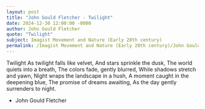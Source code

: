 ```yaml
---
layout: post
title: "John Gould Fletcher - Twilight"
date: 2024-12-30 12:00:00 -0000
author: John Gould Fletcher
quote: "Twilight"
subject: Imagist Movement and Nature (Early 20th century)
permalink: /Imagist Movement and Nature (Early 20th century)/John Gould Fletcher/John Gould Fletcher - Twilight
---
```


Twilight
As twilight falls like velvet,
And stars sprinkle the dusk,
The world quiets into a breath,
The colors fade, gently blurred,
While shadows stretch and yawn,
Night wraps the landscape in a hush,
A moment caught in the deepening blue,
The promise of dreams awaiting,
As the day gently surrenders to night.


- John Gould Fletcher
